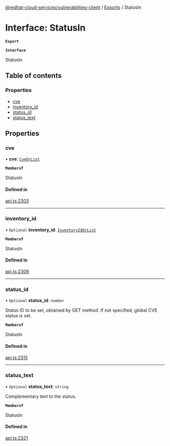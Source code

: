 [@redhat-cloud-services/vulnerabilities-client](../README.md) / [Exports](../modules.md) / StatusIn

# Interface: StatusIn

**`Export`**

**`Interface`**

StatusIn

## Table of contents

### Properties

- [cve](StatusIn.md#cve)
- [inventory\_id](StatusIn.md#inventory_id)
- [status\_id](StatusIn.md#status_id)
- [status\_text](StatusIn.md#status_text)

## Properties

### cve

• **cve**: [`CveOrList`](../modules.md#cveorlist)

**`Memberof`**

StatusIn

#### Defined in

[api.ts:2303](https://github.com/mkholjuraev/javascript-clients/blob/master/packages/vulnerabilities/api.ts#L2303)

___

### inventory\_id

• `Optional` **inventory\_id**: [`InventoryIdOrList`](../modules.md#inventoryidorlist)

**`Memberof`**

StatusIn

#### Defined in

[api.ts:2309](https://github.com/mkholjuraev/javascript-clients/blob/master/packages/vulnerabilities/api.ts#L2309)

___

### status\_id

• `Optional` **status\_id**: `number`

Status ID to be set, obtained by GET method. If not specified, global CVE status is set.

**`Memberof`**

StatusIn

#### Defined in

[api.ts:2315](https://github.com/mkholjuraev/javascript-clients/blob/master/packages/vulnerabilities/api.ts#L2315)

___

### status\_text

• `Optional` **status\_text**: `string`

Complementary text to the status.

**`Memberof`**

StatusIn

#### Defined in

[api.ts:2321](https://github.com/mkholjuraev/javascript-clients/blob/master/packages/vulnerabilities/api.ts#L2321)
